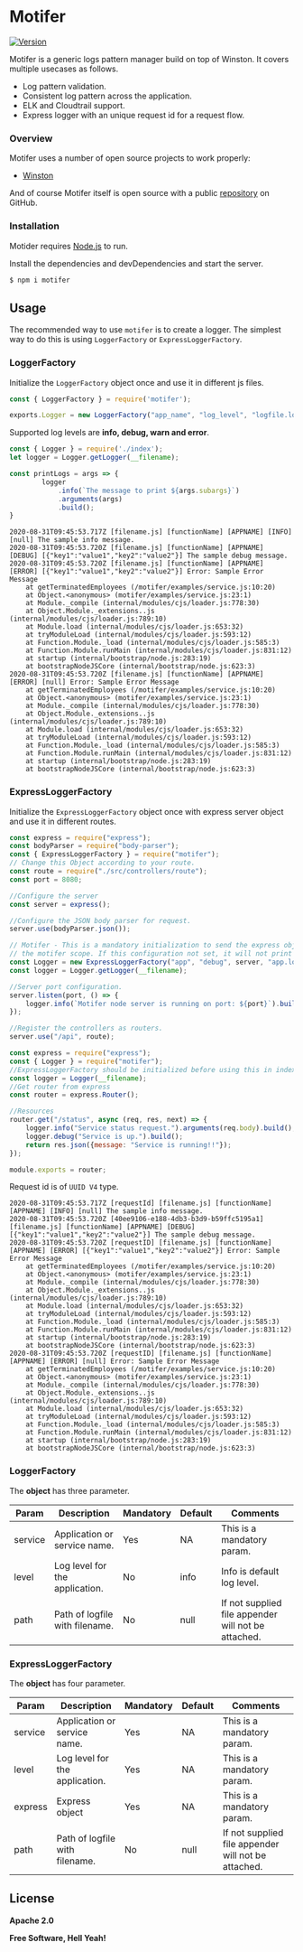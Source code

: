 # Motifer

[![Version](https://img.shields.io/npm/v/npm-link-up.svg?colorB=green)](https://www.npmjs.com/package/motifer)

Motifer is a generic logs pattern manager build on top of Winston. It covers multiple usecases as follows.

  - Log pattern validation.
  - Consistent log pattern across the application.
  - ELK and Cloudtrail support.
  - Express logger with an unique request id for a request flow.

### Overview

Motifer uses a number of open source projects to work properly:

* [Winston](https://github.com/winstonjs/winston)

And of course Motifer itself is open source with a public [repository](https://github.com/mahajanankur/motifer) on GitHub.

### Installation

Motider requires [Node.js](https://nodejs.org/) to run.

Install the dependencies and devDependencies and start the server.

```sh
$ npm i motifer
```

## Usage
The recommended way to use `motifer` is to create a logger. The simplest way to do this is using `LoggerFactory` or `ExpressLoggerFactory`.
### LoggerFactory
Initialize the `LoggerFactory` object once and use it in different js files.
``` js
const { LoggerFactory } = require('motifer');

exports.Logger = new LoggerFactory("app_name", "log_level", "logfile.log");
```
Supported log levels are **info, debug, warn and error**.

``` js
const { Logger } = require('./index');
let logger = Logger.getLogger(__filename);

const printLogs = args => {
        logger
            .info(`The message to print ${args.subargs}`)
            .arguments(args)
            .build();
}
```
``` log
2020-08-31T09:45:53.717Z [filename.js] [functionName] [APPNAME] [INFO] [null] The sample info message.
2020-08-31T09:45:53.720Z [filename.js] [functionName] [APPNAME] [DEBUG] [{"key1":"value1","key2":"value2"}] The sample debug message.
2020-08-31T09:45:53.720Z [filename.js] [functionName] [APPNAME] [ERROR] [{"key1":"value1","key2":"value2"}] Error: Sample Error Message
    at getTerminatedEmployees (/motifer/examples/service.js:10:20)
    at Object.<anonymous> (motifer/examples/service.js:23:1)
    at Module._compile (internal/modules/cjs/loader.js:778:30)
    at Object.Module._extensions..js (internal/modules/cjs/loader.js:789:10)
    at Module.load (internal/modules/cjs/loader.js:653:32)
    at tryModuleLoad (internal/modules/cjs/loader.js:593:12)
    at Function.Module._load (internal/modules/cjs/loader.js:585:3)
    at Function.Module.runMain (internal/modules/cjs/loader.js:831:12)
    at startup (internal/bootstrap/node.js:283:19)
    at bootstrapNodeJSCore (internal/bootstrap/node.js:623:3)
2020-08-31T09:45:53.720Z [filename.js] [functionName] [APPNAME] [ERROR] [null] Error: Sample Error Message
    at getTerminatedEmployees (/motifer/examples/service.js:10:20)
    at Object.<anonymous> (motifer/examples/service.js:23:1)
    at Module._compile (internal/modules/cjs/loader.js:778:30)
    at Object.Module._extensions..js (internal/modules/cjs/loader.js:789:10)
    at Module.load (internal/modules/cjs/loader.js:653:32)
    at tryModuleLoad (internal/modules/cjs/loader.js:593:12)
    at Function.Module._load (internal/modules/cjs/loader.js:585:3)
    at Function.Module.runMain (internal/modules/cjs/loader.js:831:12)
    at startup (internal/bootstrap/node.js:283:19)
    at bootstrapNodeJSCore (internal/bootstrap/node.js:623:3)
```
### ExpressLoggerFactory
Initialize the `ExpressLoggerFactory` object once with express server object and use it in different routes.
``` js
const express = require("express");
const bodyParser = require("body-parser");
const { ExpressLoggerFactory } = require("motifer");
// Change this Object according to your route.
const route = require("./src/controllers/route");
const port = 8080;

//Configure the server
const server = express();

//Configure the JSON body parser for request.
server.use(bodyParser.json());

// Motifer - This is a mandatory initialization to send the express object to 
// the motifer scope. If this configuration not set, it will not print the requestId. 
const Logger = new ExpressLoggerFactory("app", "debug", server, "app.log");
const logger = Logger.getLogger(__filename);

//Server port configuration.
server.listen(port, () => {
    logger.info(`Motifer node server is running on port: ${port}`).build();
});

//Register the controllers as routers.
server.use("/api", route);
```


``` js
const express = require("express");
const { Logger } = require("motifer");
//ExpressLoggerFactory should be initialized before using this in index.js.
const logger = Logger(__filename);
//Get router from express
const router = express.Router();

//Resources
router.get("/status", async (req, res, next) => {
    logger.info("Service status request.").arguments(req.body).build();
    logger.debug("Service is up.").build();
    return res.json({message: "Service is running!!"});
});

module.exports = router;
```
Request id is of `UUID V4` type.

``` log
2020-08-31T09:45:53.717Z [requestId] [filename.js] [functionName] [APPNAME] [INFO] [null] The sample info message.
2020-08-31T09:45:53.720Z [40ee9106-e188-4db3-b3d9-b59ffc5195a1] [filename.js] [functionName] [APPNAME] [DEBUG] [{"key1":"value1","key2":"value2"}] The sample debug message.
2020-08-31T09:45:53.720Z [requestID] [filename.js] [functionName] [APPNAME] [ERROR] [{"key1":"value1","key2":"value2"}] Error: Sample Error Message
    at getTerminatedEmployees (/motifer/examples/service.js:10:20)
    at Object.<anonymous> (motifer/examples/service.js:23:1)
    at Module._compile (internal/modules/cjs/loader.js:778:30)
    at Object.Module._extensions..js (internal/modules/cjs/loader.js:789:10)
    at Module.load (internal/modules/cjs/loader.js:653:32)
    at tryModuleLoad (internal/modules/cjs/loader.js:593:12)
    at Function.Module._load (internal/modules/cjs/loader.js:585:3)
    at Function.Module.runMain (internal/modules/cjs/loader.js:831:12)
    at startup (internal/bootstrap/node.js:283:19)
    at bootstrapNodeJSCore (internal/bootstrap/node.js:623:3)
2020-08-31T09:45:53.720Z [requestID] [filename.js] [functionName] [APPNAME] [ERROR] [null] Error: Sample Error Message
    at getTerminatedEmployees (/motifer/examples/service.js:10:20)
    at Object.<anonymous> (motifer/examples/service.js:23:1)
    at Module._compile (internal/modules/cjs/loader.js:778:30)
    at Object.Module._extensions..js (internal/modules/cjs/loader.js:789:10)
    at Module.load (internal/modules/cjs/loader.js:653:32)
    at tryModuleLoad (internal/modules/cjs/loader.js:593:12)
    at Function.Module._load (internal/modules/cjs/loader.js:585:3)
    at Function.Module.runMain (internal/modules/cjs/loader.js:831:12)
    at startup (internal/bootstrap/node.js:283:19)
    at bootstrapNodeJSCore (internal/bootstrap/node.js:623:3)
```
### LoggerFactory

The **object** has three parameter.

| Param | Description |Mandatory |Default |Comments|
| ------ | ------ | ------ | ------ | ------ |
| service | Application or service name. | Yes | NA| This is a mandatory param.|
| level | Log level for the application. | No | info| Info is default log level.|
| path | Path of logfile with filename. | No | null| If not supplied file appender will not be attached.|

### ExpressLoggerFactory

The **object** has four parameter.

| Param | Description |Mandatory |Default |Comments|
| ------ | ------ | ------ | ------ | ------ |
| service | Application or service name. | Yes | NA| This is a mandatory param.|
| level | Log level for the application. | Yes | NA| This is a mandatory param.|
| express | Express object | Yes | NA| This is a mandatory param.|
| path | Path of logfile with filename. | No | null| If not supplied file appender will not be attached.|

License
----

**Apache 2.0**


**Free Software, Hell Yeah!**
